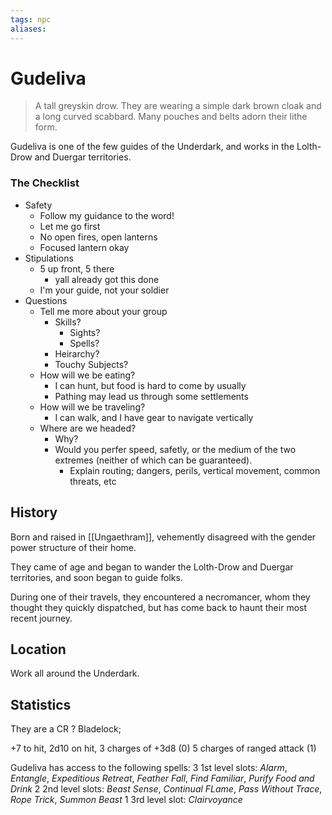 ```yaml
---
tags: npc
aliases:
---
```

# Gudeliva

> A tall greyskin drow. They are wearing a simple dark brown cloak and a long curved scabbard. Many pouches and belts adorn their lithe form.

Gudeliva is one of the few guides of the Underdark, and works in the Lolth-Drow and Duergar territories.

### The Checklist
- Safety
	- Follow my guidance to the word!
	- Let me go first
	- No open fires, open lanterns
	- Focused lantern okay
- Stipulations
	- 5 up front, 5 there
		- yall already got this done
	- I'm your guide, not your soldier
- Questions
	- Tell me more about your group
		- Skills?
			- Sights?
			- Spells?
		- Heirarchy?
		- Touchy Subjects?
	- How will we be eating?	
		- I can hunt, but food is hard to come by usually
		- Pathing may lead us through some settlements
	- How will we be traveling?
		- I can walk, and I have gear to navigate vertically
	- Where are we headed?
		- Why?
		- Would you perfer speed, safetly, or the medium of the two extremes (neither of which can be guaranteed).
			- Explain routing; dangers, perils, vertical movement, common threats, etc

## History
Born and raised in [[Ungaethram]], vehemently disagreed with the gender power structure of their home.

They came of age and began to wander the Lolth-Drow and Duergar territories, and soon began to guide folks.

During one of their travels, they encountered a necromancer, whom they thought they quickly dispatched, but has come back to haunt their most recent journey.

## Location
Work all around the Underdark.

## Statistics
They are a CR ? Bladelock; 

+7 to hit, 2d10 on hit, 
3 charges of +3d8 (0)
5 charges of ranged attack (1)

Gudeliva has access to the following spells:
3 1st level slots: *Alarm*, *Entangle*, *Expeditious Retreat*, *Feather Fall*, *Find Familiar*, *Purify Food and Drink*
2 2nd level slots: *Beast Sense*, *Continual FLame*, *Pass Without Trace*, *Rope Trick*, *Summon Beast*
1 3rd level slot: *Clairvoyance*
